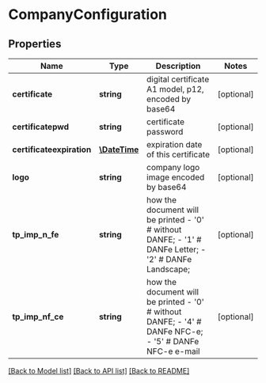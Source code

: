 # CompanyConfiguration

## Properties
Name | Type | Description | Notes
------------ | ------------- | ------------- | -------------
**certificate** | **string** | digital certificate A1 model, p12, encoded by base64 | [optional] 
**certificatepwd** | **string** | certificate password | [optional] 
**certificateexpiration** | [**\DateTime**](\DateTime.md) | expiration date of this certificate | [optional] 
**logo** | **string** | company logo image encoded by base64 | [optional] 
**tp_imp_n_fe** | **string** | how the document will be printed - &#39;0&#39; # without DANFE; - &#39;1&#39; # DANFe Letter; - &#39;2&#39; # DANFe Landscape; | [optional] 
**tp_imp_nf_ce** | **string** | how the document will be printed - &#39;0&#39; # without DANFE; - &#39;4&#39; # DANFe NFC-e; - &#39;5&#39; # DANFe NFC-e e-mail | [optional] 

[[Back to Model list]](../README.md#documentation-for-models) [[Back to API list]](../README.md#documentation-for-api-endpoints) [[Back to README]](../README.md)


